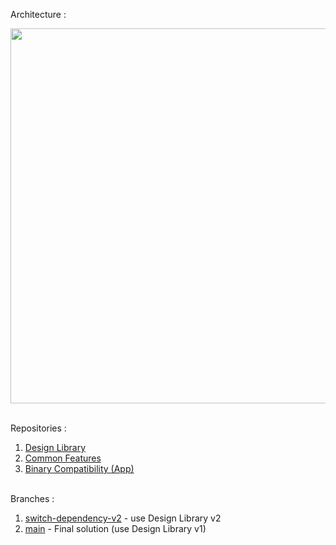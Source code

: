 Architecture :

<img src="https://github.com/user-attachments/assets/00bc184c-ec77-4311-85f3-85a8b9b68fb8" width="600"/><br><br>

Repositories :
1. [Design Library](https://github.com/franzandel/DesignLibrary)
2. [Common Features](https://github.com/franzandel/CommonFeatures)
3. [Binary Compatibility (App)](https://github.com/franzandel/BinaryCompatibility)<br><br>


Branches :
1. [switch-dependency-v2](https://github.com/franzandel/CommonFeatures/tree/switch-dependency-v2) - use Design Library v2
2. [main](https://github.com/franzandel/CommonFeatures/tree/main) - Final solution (use Design Library v1)
